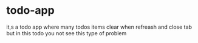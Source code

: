 # todo-app
it,s a todo app where many todos items clear when refreash and close tab but in this todo you not see this type of problem
